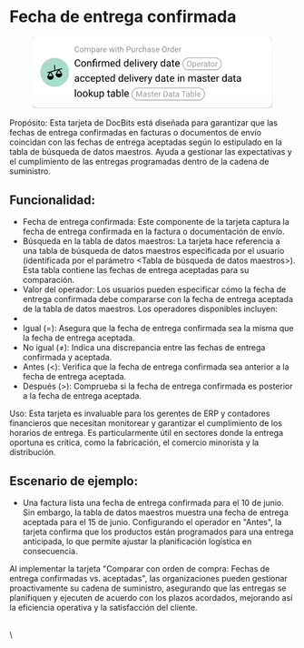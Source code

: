 # Fecha de entrega confirmada

<figure><img src="../../../.gitbook/assets/image (8).png" alt=""><figcaption></figcaption></figure>

Propósito: Esta tarjeta de DocBits está diseñada para garantizar que las fechas de entrega confirmadas en facturas o documentos de envío coincidan con las fechas de entrega aceptadas según lo estipulado en la tabla de búsqueda de datos maestros. Ayuda a gestionar las expectativas y el cumplimiento de las entregas programadas dentro de la cadena de suministro.

## Funcionalidad:

* Fecha de entrega confirmada: Este componente de la tarjeta captura la fecha de entrega confirmada en la factura o documentación de envío.
* Búsqueda en la tabla de datos maestros: La tarjeta hace referencia a una tabla de búsqueda de datos maestros especificada por el usuario (identificada por el parámetro \<Tabla de búsqueda de datos maestros>). Esta tabla contiene las fechas de entrega aceptadas para su comparación.
* Valor del operador: Los usuarios pueden especificar cómo la fecha de entrega confirmada debe compararse con la fecha de entrega aceptada de la tabla de datos maestros. Los operadores disponibles incluyen:
*
* Igual (=): Asegura que la fecha de entrega confirmada sea la misma que la fecha de entrega aceptada.
* No igual (≠): Indica una discrepancia entre las fechas de entrega confirmada y aceptada.
* Antes (<): Verifica que la fecha de entrega confirmada sea anterior a la fecha de entrega aceptada.
* Después (>): Comprueba si la fecha de entrega confirmada es posterior a la fecha de entrega aceptada.

Uso: Esta tarjeta es invaluable para los gerentes de ERP y contadores financieros que necesitan monitorear y garantizar el cumplimiento de los horarios de entrega. Es particularmente útil en sectores donde la entrega oportuna es crítica, como la fabricación, el comercio minorista y la distribución.

## Escenario de ejemplo:

* Una factura lista una fecha de entrega confirmada para el 10 de junio. Sin embargo, la tabla de datos maestros muestra una fecha de entrega aceptada para el 15 de junio. Configurando el operador en "Antes", la tarjeta confirma que los productos están programados para una entrega anticipada, lo que permite ajustar la planificación logística en consecuencia.

Al implementar la tarjeta "Comparar con orden de compra: Fechas de entrega confirmadas vs. aceptadas", las organizaciones pueden gestionar proactivamente su cadena de suministro, asegurando que las entregas se planifiquen y ejecuten de acuerdo con los plazos acordados, mejorando así la eficiencia operativa y la satisfacción del cliente.

\
\
